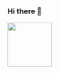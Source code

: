 ### Hi there 👋



<a href="https://github.com/Christophe-Fiacre/Christophe-Fiacre/blob/d6f8ea2f1d77871b7b2fb1f742552a8c9ebacaed/back_solution.jpg" target="blank"><img align="center" src="URL_TO_YOUR_IMAGE" height="100" /></a>

<!--
**Christophe-Fiacre/Christophe-Fiacre** is a ✨ _special_ ✨ repository because its `README.md` (this file) appears on your GitHub profile.

Here are some ideas to get you started:

- 🔭 I’m currently working on ...
- 🌱 I’m currently learning ...
- 👯 I’m looking to collaborate on ...
- 🤔 I’m looking for help with ...
- 💬 Ask me about ...
- 📫 How to reach me: ...
- 😄 Pronouns: ...
- ⚡ Fun fact: ...
-->
